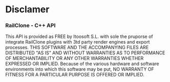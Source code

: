 # Disclamer #

### RailClone - C++ API ###

This API is provided as FREE by Itoosoft S.L. with sole the pruporse of integrate RailClone plugins with 3td party render engines and export processes. THIS SOFTWARE AND THE ACCOMPANYING FILES ARE DISTRIBUTED "AS IS" AND WITHOUT WARRANTIES AS TO PERFORMANCE OF MERCHANTABILITY OR ANY OTHER WARRANTIES WHETHER EXPRESSED OR IMPLIED. Because of the various hardware and software environments into which this software may be put, NO WARRANTY OF FITNESS FOR A PARTICULAR PURPOSE IS OFFERED OR IMPLIED.
